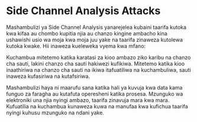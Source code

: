 # Side Channel Analysis Attacks

Mashambulizi ya Side Channel Analysis yanarejelea kubaini taarifa kutoka kwa kifaa au chombo kupitia njia au chanzo kingine ambacho kina ushawishi usio wa moja kwa moja juu yake na taarifa zinaweza kutolewa kutoka kwake. Hii inaweza kueleweka vyema kwa mfano:

Kuchambua mitetemo katika karatasi za kioo ambazo ziko karibu na chanzo cha sauti, lakini chanzo cha sauti hakiwezi kufikiwa. Mitetemo katika kioo inaathiriwa na chanzo cha sauti na ikiwa itafuatiliwa na kuchambuliwa, sauti inaweza kufasiriwa na kutafsiriwa.

Mashambulizi haya ni maarufu sana katika hali ya kuvuja kwa data kama funguo za faragha au kutafuta operesheni katika prosesa. Mzunguko wa elektroniki una njia nyingi ambazo, taarifa zinavuja mara kwa mara. Kufuatilia na kuchambua kunaweza kuwa na manufaa kwa kufichua taarifa nyingi kuhusu mzunguko na ndani yake.
